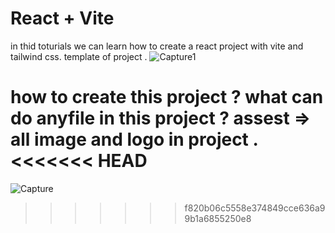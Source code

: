 # React + Vite
 in thid toturials we can learn how to create a react project with vite and tailwind css.
 template of project .
 ![Capture1](https://github.com/user-attachments/assets/e4f8989b-5112-496e-b2f2-72241f23870d)


how to create this project ?
what can do anyfile in this project ?
assest => all image and logo in project .
<<<<<<< HEAD
=======
![Capture](https://github.com/user-attachments/assets/c005609e-dc78-4f55-8b4c-134833cc7299)
>>>>>>> f820b06c5558e374849cce636a99b1a6855250e8

